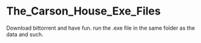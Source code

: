 # The_Carson_House_Exe_Files

Download bittorrent and have fun. run the .exe file in the same folder as the data and such.
